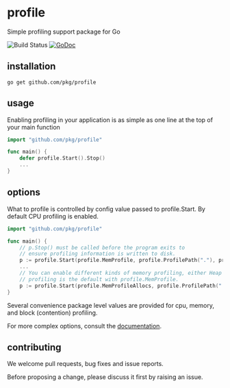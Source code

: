 profile
=======

Simple profiling support package for Go

![Build Status](https://github.com/kmzfs/pkg/profile/workflows/go.yml/badge.svg?branch=master)
[![GoDoc](http://godoc.org/github.com/pkg/profile?status.svg)](http://godoc.org/github.com/pkg/profile)


installation
------------

    go get github.com/pkg/profile

usage
-----

Enabling profiling in your application is as simple as one line at the top of your main function

```go
import "github.com/pkg/profile"

func main() {
    defer profile.Start().Stop()
    ...
}
```

options
-------

What to profile is controlled by config value passed to profile.Start.
By default CPU profiling is enabled.

```go
import "github.com/pkg/profile"

func main() {
    // p.Stop() must be called before the program exits to
    // ensure profiling information is written to disk.
    p := profile.Start(profile.MemProfile, profile.ProfilePath("."), profile.NoShutdownHook)
    ...
    // You can enable different kinds of memory profiling, either Heap or Allocs where Heap
    // profiling is the default with profile.MemProfile.
    p := profile.Start(profile.MemProfileAllocs, profile.ProfilePath("."), profile.NoShutdownHook)
}
```

Several convenience package level values are provided for cpu, memory, and block (contention) profiling.

For more complex options, consult the [documentation](http://godoc.org/github.com/pkg/profile).

contributing
------------

We welcome pull requests, bug fixes and issue reports.

Before proposing a change, please discuss it first by raising an issue.

